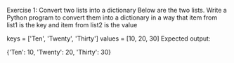 Exercise 1: Convert two lists into a dictionary
Below are the two lists. Write a Python program to convert them into a dictionary in a way that item from list1 is the key and item from list2 is the value

keys = ['Ten', 'Twenty', 'Thirty']
values = [10, 20, 30]
Expected output:

{'Ten': 10, 'Twenty': 20, 'Thirty': 30}
